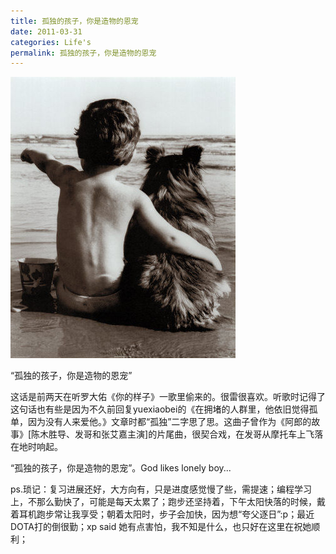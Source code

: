 ```yaml
---
title: 孤独的孩子，你是造物的恩宠
date: 2011-03-31
categories: Life's
permalink: 孤独的孩子，你是造物的恩宠
---
```


![](/image/图/孤独的孩子，你是造物的恩宠01.jpg)

“孤独的孩子，你是造物的恩宠”

这话是前两天在听罗大佑《你的样子》一歌里偷来的。很雷很喜欢。听歌时记得了这句话也有些是因为不久前回复yuexiaobei的《在拥堵的人群里，他依旧觉得孤单，因为没有人来爱他。》文章时都“孤独”二字思了思。这曲子曾作为《阿郎的故事》[陈木胜导、发哥和张艾嘉主演]的片尾曲，很契合戏，在发哥从摩托车上飞落在地时响起。

“孤独的孩子，你是造物的恩宠”。God likes lonely boy...

ps.琐记：复习进展还好，大方向有，只是进度感觉慢了些，需提速；编程学习上，不那么勤快了，可能是每天太累了；跑步还坚持着，下午太阳快落的时候，戴着耳机跑步常让我享受；朝着太阳时，步子会加快，因为想“夸父逐日”:p；最近DOTA打的倒很勤；xp said 她有点害怕，我不知是什么，也只好在这里在祝她顺利；